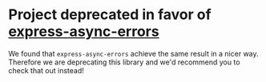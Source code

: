 # Project deprecated in favor of <a href="https://github.com/davidbanham/express-async-errors">express-async-errors</a>

We found that `express-async-errors` achieve the same result in a nicer way. Therefore we are deprecating this library and we'd recommend you to check that out instead!

